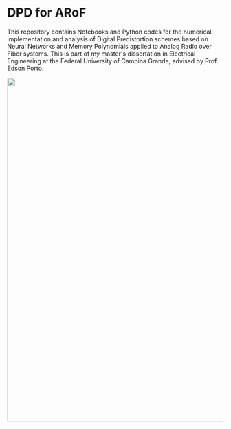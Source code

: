 # DPD for ARoF
This repository contains Notebooks and Python codes for the numerical implementation and analysis of Digital Predistortion schemes based on Neural Networks and Memory Polynomials applied to Analog Radio over Fiber systems. This is part of my master's dissertation in Electrical Engineering at the Federal University of Campina Grande, advised by Prof. Edson Porto.

<img class="center" src="https://github.com/daniel7fontes/DPD_for_ARoF/DPD_utils/capa_repo.png" width="800">